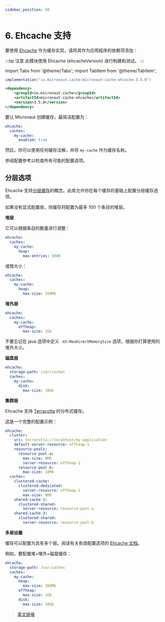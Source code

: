 ```yaml
---
sidebar_position: 60
---
```


# 6. Ehcache 支持

要使用 [Ehcache](https://www.ehcache.org/) 作为缓存实现，请将其作为应用程序的依赖项添加：

:::tip 注意
此模块使用 Ehcache {ehcacheVersion} 进行构建和测试。
:::

import Tabs from '@theme/Tabs';
import TabItem from '@theme/TabItem';

<Tabs>
  <TabItem value="Gradle" label="Gradle">

```groovy
implementation("io.micronaut.cache:micronaut-cache-ehcache:3.5.0")
```

  </TabItem>
  <TabItem value="Maven" label="Maven">

```xml
<dependency>
    <groupId>io.micronaut.cache</groupId>
    <artifactId>micronaut-cache-ehcache</artifactId>
    <version>3.5.0</version>
</dependency>
```

  </TabItem>
</Tabs>

要让 Micronaut 创建缓存，最简洁配置为：

```yaml
ehcache:
  caches:
    my-cache:
      enabled: true
```

然后，你可以使用任何缓存注解，并将 `my-cache` 作为缓存名称。

参阅配置参考以检查所有可能的配置选项。

## 分层选项

Ehcache 支持[分层缓存](https://www.ehcache.org/documentation/3.8/tiering.html)的概念。此库允许你在每个缓存的基础上配置分层缓存选项。

如果没有显式配置层，则缓存将配置为最多 100 个条目的堆层。

**堆层**

它可以根据条目的数量进行调整：

```yaml
ehcache:
  caches:
    my-cache:
      heap:
        max-entries: 5000
```

或按大小：

```yaml
ehcache:
  caches:
    my-cache:
      heap:
        max-size: 200Mb
```

**堆外层**

```yaml
ehcache:
  caches:
    my-cache:
      offheap:
        max-size: 1Gb
```

不要忘记在 java 选项中定义 `-XX:MaxDirectMemorySize` 选项，根据你打算使用的堆外大小。

**磁盘层**

```yaml
ehcache:
  storage-path: /var/caches
  caches:
    my-cache:
      disk:
        max-size: 10Gb
```

**集群层**

Ehcache 支持 [Terracotta](http://www.terracotta.org/) 的分布式缓存。

这是一个完整的配置示例：

```yaml
ehcache:
  cluster:
    uri: terracotta://localhost/my-application
    default-server-resource: offheap-1
    resource-pools:
      resource-pool-a:
        max-size: 8Mb
        server-resource: offheap-2
      resource-pool-b:
        max-size: 10Mb
  caches:
    clustered-cache:
      clustered-dedicated:
        server-resource: offheap-1
        max-size: 8Mb
    shared-cache-1:
      clustered-shared:
        server-resource: resource-pool-a
    shared-cache-3:
      clustered-shared:
        server-resource: resource-pool-b
```

**多层设置**

缓存可以配置为具有多个层。阅读有关有效配置选项的 [Ehcache 文档](https://www.ehcache.org/documentation/3.8/tiering.html#multiple-tier-setup)。

例如，要配置堆+堆外+磁盘缓存：

```yaml
ehcache:
  storage-path: /var/caches
  caches:
    my-cache:
      heap:
        max-size: 200Mb
      offheap:
        max-size: 1Gb
      disk:
        max-size: 10Gb
```



> [英文链接](https://micronaut-projects.github.io/micronaut-cache/3.5.0/guide/index.html#ehcache)
